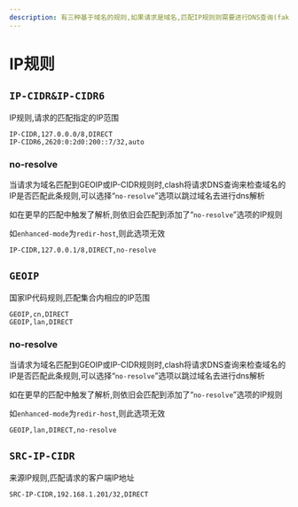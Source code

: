```yaml
---
description: 有三种基于域名的规则,如果请求是域名,匹配IP规则则需要进行DNS查询(fake-ip)
---
```


# IP规则

## **`IP-CIDR&IP-CIDR6`**

IP规则,请求的匹配指定的IP范围

```
IP-CIDR,127.0.0.0/8,DIRECT
IP-CIDR6,2620:0:2d0:200::7/32,auto
```

### **no-resolve**

当请求为域名匹配到GEOIP或IP-CIDR规则时,clash将请求DNS查询来检查域名的IP是否匹配此条规则,可以选择“`no-resolve`”选项以跳过域名去进行dns解析

如在更早的匹配中触发了解析,则依旧会匹配到添加了“`no-resolve`”选项的IP规则

如`enhanced-mode`为`redir-host`,则此选项无效

```
IP-CIDR,127.0.0.1/8,DIRECT,no-resolve
```

## **`GEOIP`**

国家IP代码规则,匹配集合内相应的IP范围

```
GEOIP,cn,DIRECT
GEOIP,lan,DIRECT
```

### **no-resolve**

当请求为域名匹配到GEOIP或IP-CIDR规则时,clash将请求DNS查询来检查域名的IP是否匹配此条规则,可以选择“`no-resolve`”选项以跳过域名去进行dns解析

如在更早的匹配中触发了解析,则依旧会匹配到添加了“`no-resolve`”选项的IP规则

如`enhanced-mode`为`redir-host`,则此选项无效

```
GEOIP,lan,DIRECT,no-resolve
```

## `SRC-IP-CIDR`

来源IP规则,匹配请求的客户端IP地址

```
SRC-IP-CIDR,192.168.1.201/32,DIRECT
```
